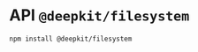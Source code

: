 # API `@deepkit/filesystem`

```shell
npm install @deepkit/filesystem
```

<api-docs package="@deepkit/filesystem"></api-docs>